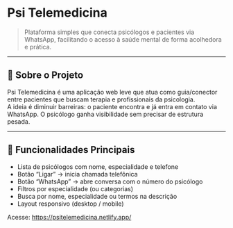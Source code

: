 # Psi Telemedicina

> Plataforma simples que conecta psicólogos e pacientes via WhatsApp, facilitando o acesso à saúde mental de forma acolhedora e prática.

---

## 🧠 Sobre o Projeto

Psi Telemedicina é uma aplicação web leve que atua como guia/conector entre pacientes que buscam terapia e profissionais da psicologia.  
A ideia é diminuir barreiras: o paciente encontra e já entra em contato via WhatsApp. O psicólogo ganha visibilidade sem precisar de estrutura pesada.

---

## 🚀 Funcionalidades Principais

- Lista de psicólogos com nome, especialidade e telefone  
- Botão “Ligar” → inicia chamada telefônica  
- Botão “WhatsApp” → abre conversa com o número do psicólogo  
- Filtros por especialidade (ou categorias)  
- Busca por nome, especialidade ou termos na descrição  
- Layout responsivo (desktop / mobile)

Acesse: https://psitelemedicina.netlify.app/

